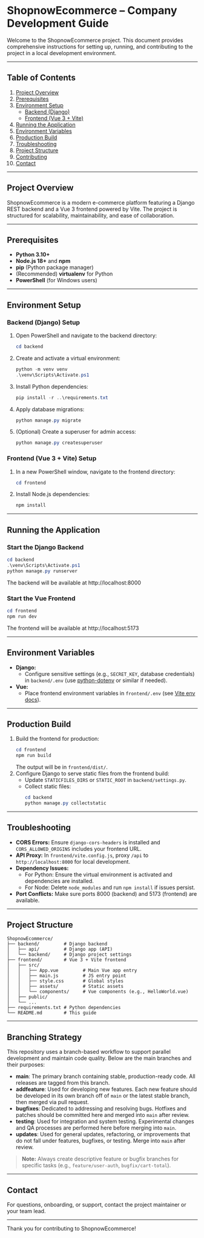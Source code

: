 # ShopnowEcommerce – Company Development Guide

Welcome to the ShopnowEcommerce project. This document provides comprehensive instructions for setting up, running, and contributing to the project in a local development environment.

---

## Table of Contents
1. [Project Overview](#project-overview)
2. [Prerequisites](#prerequisites)
3. [Environment Setup](#environment-setup)
    - [Backend (Django)](#backend-django-setup)
    - [Frontend (Vue 3 + Vite)](#frontend-vue-3--vite-setup)
4. [Running the Application](#running-the-application)
5. [Environment Variables](#environment-variables)
6. [Production Build](#production-build)
7. [Troubleshooting](#troubleshooting)
8. [Project Structure](#project-structure)
9. [Contributing](#contributing)
10. [Contact](#contact)

---

## Project Overview
ShopnowEcommerce is a modern e-commerce platform featuring a Django REST backend and a Vue 3 frontend powered by Vite. The project is structured for scalability, maintainability, and ease of collaboration.

---

## Prerequisites
- **Python 3.10+**
- **Node.js 18+** and **npm**
- **pip** (Python package manager)
- (Recommended) **virtualenv** for Python
- **PowerShell** (for Windows users)

---

## Environment Setup

### Backend (Django) Setup
1. Open PowerShell and navigate to the backend directory:
   ```powershell
   cd backend
   ```
2. Create and activate a virtual environment:
   ```powershell
   python -m venv venv
   .\venv\Scripts\Activate.ps1
   ```
3. Install Python dependencies:
   ```powershell
   pip install -r ..\requirements.txt
   ```
4. Apply database migrations:
   ```powershell
   python manage.py migrate
   ```
5. (Optional) Create a superuser for admin access:
   ```powershell
   python manage.py createsuperuser
   ```

### Frontend (Vue 3 + Vite) Setup
1. In a new PowerShell window, navigate to the frontend directory:
   ```powershell
   cd frontend
   ```
2. Install Node.js dependencies:
   ```powershell
   npm install
   ```

---

## Running the Application

### Start the Django Backend
```powershell
cd backend
.\venv\Scripts\Activate.ps1
python manage.py runserver
```
The backend will be available at http://localhost:8000

### Start the Vue Frontend
```powershell
cd frontend
npm run dev
```
The frontend will be available at http://localhost:5173

---

## Environment Variables
- **Django:**
  - Configure sensitive settings (e.g., `SECRET_KEY`, database credentials) in `backend/.env` (use [python-dotenv](https://pypi.org/project/python-dotenv/) or similar if needed).
- **Vue:**
  - Place frontend environment variables in `frontend/.env` (see [Vite env docs](https://vitejs.dev/guide/env-and-mode.html)).

---

## Production Build
1. Build the frontend for production:
   ```powershell
   cd frontend
   npm run build
   ```
   The output will be in `frontend/dist/`.
2. Configure Django to serve static files from the frontend build:
   - Update `STATICFILES_DIRS` or `STATIC_ROOT` in `backend/settings.py`.
   - Collect static files:
     ```powershell
     cd backend
     python manage.py collectstatic
     ```

---

## Troubleshooting
- **CORS Errors:** Ensure `django-cors-headers` is installed and `CORS_ALLOWED_ORIGINS` includes your frontend URL.
- **API Proxy:** In `frontend/vite.config.js`, proxy `/api` to `http://localhost:8000` for local development.
- **Dependency Issues:**
  - For Python: Ensure the virtual environment is activated and dependencies are installed.
  - For Node: Delete `node_modules` and run `npm install` if issues persist.
- **Port Conflicts:** Make sure ports 8000 (backend) and 5173 (frontend) are available.

---

## Project Structure
```
ShopnowEcommerce/
├── backend/         # Django backend
│   ├── api/         # Django app (API)
│   └── backend/     # Django project settings
├── frontend/        # Vue 3 + Vite frontend
│   ├── src/
│   │   ├── App.vue         # Main Vue app entry
│   │   ├── main.js         # JS entry point
│   │   ├── style.css       # Global styles
│   │   ├── assets/         # Static assets
│   │   └── components/     # Vue components (e.g., HelloWorld.vue)
│   ├── public/
│   └── ...
├── requirements.txt # Python dependencies
└── README.md        # This guide
```

---

## Branching Strategy

This repository uses a branch-based workflow to support parallel development and maintain code quality. Below are the main branches and their purposes:

- **main**: The primary branch containing stable, production-ready code. All releases are tagged from this branch.
- **addfeature**: Used for developing new features. Each new feature should be developed in its own branch off of `main` or the latest stable branch, then merged via pull request.
- **bugfixes**: Dedicated to addressing and resolving bugs. Hotfixes and patches should be committed here and merged into `main` after review.
- **testing**: Used for integration and system testing. Experimental changes and QA processes are performed here before merging into `main`.
- **updates**: Used for general updates, refactoring, or improvements that do not fall under features, bugfixes, or testing. Merge into `main` after review.

> **Note:** Always create descriptive feature or bugfix branches for specific tasks (e.g., `feature/user-auth`, `bugfix/cart-total`).

---

## Contact
For questions, onboarding, or support, contact the project maintainer or your team lead.

---

Thank you for contributing to ShopnowEcommerce!
